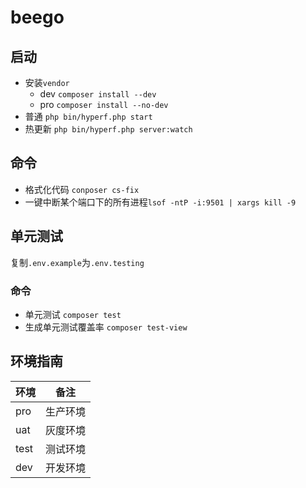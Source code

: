 # beego

## 启动

* 安装`vendor`
    - dev `composer install --dev`
    - pro `composer install --no-dev`
* 普通 `php bin/hyperf.php start`
* 热更新 `php bin/hyperf.php server:watch`

## 命令

* 格式化代码 `conposer cs-fix`
* 一键中断某个端口下的所有进程`lsof -ntP -i:9501 | xargs kill -9`

## 单元测试
复制`.env.example`为`.env.testing`
### 命令
* 单元测试 `composer test`
* 生成单元测试覆盖率 `composer test-view`

## 环境指南

| 环境 | 备注     |
| ---- | -------- |
| pro  | 生产环境 |
| uat  | 灰度环境 |
| test | 测试环境 |
| dev  | 开发环境 |
